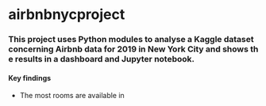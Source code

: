 # airbnbnycproject

### This project uses Python modules to analyse a Kaggle dataset concerning Airbnb data for 2019 in New York City and shows the results in a dashboard and Jupyter notebook.

#### Key findings 
* The most rooms are available in 
